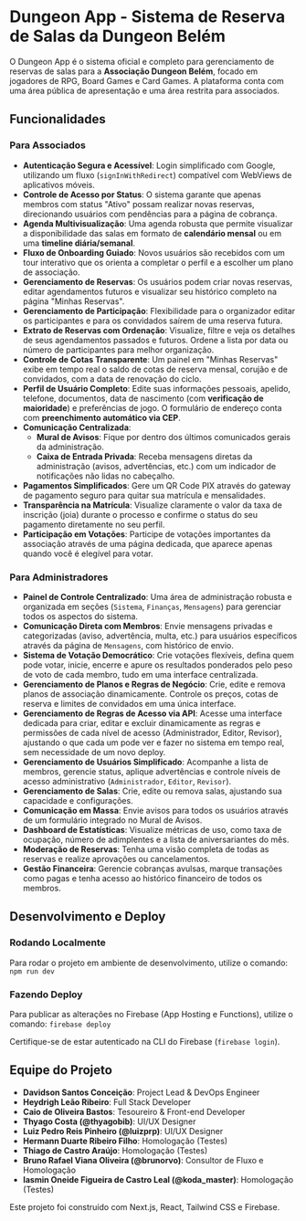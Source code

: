  
# Dungeon App - Sistema de Reserva de Salas da Dungeon Belém

O Dungeon App é o sistema oficial e completo para gerenciamento de reservas de salas para a **Associação Dungeon Belém**, focado em jogadores de RPG, Board Games e Card Games. A plataforma conta com uma área pública de apresentação e uma área restrita para associados.

## Funcionalidades

### Para Associados

- **Autenticação Segura e Acessível**: Login simplificado com Google, utilizando um fluxo (`signInWithRedirect`) compatível com WebViews de aplicativos móveis.
- **Controle de Acesso por Status**: O sistema garante que apenas membros com status "Ativo" possam realizar novas reservas, direcionando usuários com pendências para a página de cobrança.
- **Agenda Multivisualização**: Uma agenda robusta que permite visualizar a disponibilidade das salas em formato de **calendário mensal** ou em uma **timeline diária/semanal**.
- **Fluxo de Onboarding Guiado**: Novos usuários são recebidos com um tour interativo que os orienta a completar o perfil e a escolher um plano de associação.
- **Gerenciamento de Reservas**: Os usuários podem criar novas reservas, editar agendamentos futuros e visualizar seu histórico completo na página "Minhas Reservas".
- **Gerenciamento de Participação**: Flexibilidade para o organizador editar os participantes e para os convidados saírem de uma reserva futura.
- **Extrato de Reservas com Ordenação**: Visualize, filtre e veja os detalhes de seus agendamentos passados e futuros. Ordene a lista por data ou número de participantes para melhor organização.
- **Controle de Cotas Transparente**: Um painel em "Minhas Reservas" exibe em tempo real o saldo de cotas de reserva mensal, corujão e de convidados, com a data de renovação do ciclo.
- **Perfil de Usuário Completo**: Edite suas informações pessoais, apelido, telefone, documentos, data de nascimento (com **verificação de maioridade**) e preferências de jogo. O formulário de endereço conta com **preenchimento automático via CEP**.
- **Comunicação Centralizada**:
  - **Mural de Avisos**: Fique por dentro dos últimos comunicados gerais da administração.
  - **Caixa de Entrada Privada**: Receba mensagens diretas da administração (avisos, advertências, etc.) com um indicador de notificações não lidas no cabeçalho.
- **Pagamentos Simplificados**: Gere um QR Code PIX através do gateway de pagamento seguro para quitar sua matrícula e mensalidades.
- **Transparência na Matrícula**: Visualize claramente o valor da taxa de inscrição (joia) durante o processo e confirme o status do seu pagamento diretamente no seu perfil.
- **Participação em Votações**: Participe de votações importantes da associação através de uma página dedicada, que aparece apenas quando você é elegível para votar.

### Para Administradores

- **Painel de Controle Centralizado**: Uma área de administração robusta e organizada em seções (`Sistema`, `Finanças`, `Mensagens`) para gerenciar todos os aspectos do sistema.
- **Comunicação Direta com Membros**: Envie mensagens privadas e categorizadas (aviso, advertência, multa, etc.) para usuários específicos através da página de `Mensagens`, com histórico de envio.
- **Sistema de Votação Democrático**: Crie votações flexíveis, defina quem pode votar, inicie, encerre e apure os resultados ponderados pelo peso de voto de cada membro, tudo em uma interface centralizada.
- **Gerenciamento de Planos e Regras de Negócio**: Crie, edite e remova planos de associação dinamicamente. Controle os preços, cotas de reserva e limites de convidados em uma única interface.
- **Gerenciamento de Regras de Acesso via API**: Acesse uma interface dedicada para criar, editar e excluir dinamicamente as regras e permissões de cada nível de acesso (Administrador, Editor, Revisor), ajustando o que cada um pode ver e fazer no sistema em tempo real, sem necessidade de um novo deploy.
- **Gerenciamento de Usuários Simplificado**: Acompanhe a lista de membros, gerencie status, aplique advertências e controle níveis de acesso administrativo (`Administrador`, `Editor`, `Revisor`).
- **Gerenciamento de Salas**: Crie, edite ou remova salas, ajustando sua capacidade e configurações.
- **Comunicação em Massa**: Envie avisos para todos os usuários através de um formulário integrado no Mural de Avisos.
- **Dashboard de Estatísticas**: Visualize métricas de uso, como taxa de ocupação, número de adimplentes e a lista de aniversariantes do mês.
- **Moderação de Reservas**: Tenha uma visão completa de todas as reservas e realize aprovações ou cancelamentos.
- **Gestão Financeira**: Gerencie cobranças avulsas, marque transações como pagas e tenha acesso ao histórico financeiro de todos os membros.

## Desenvolvimento e Deploy

### Rodando Localmente
Para rodar o projeto em ambiente de desenvolvimento, utilize o comando:
`npm run dev`

### Fazendo Deploy
Para publicar as alterações no Firebase (App Hosting e Functions), utilize o comando:
`firebase deploy`

Certifique-se de estar autenticado na CLI do Firebase (`firebase login`).

## Equipe do Projeto

- **Davidson Santos Conceição**: Project Lead & DevOps Engineer
- **Heydrigh Leão Ribeiro**: Full Stack Developer
- **Caio de Oliveira Bastos**: Tesoureiro & Front-end Developer
- **Thyago Costa (@thyagobib)**: UI/UX Designer
- **Luiz Pedro Reis Pinheiro (@luizprp)**: UI/UX Designer 
- **Hermann Duarte Ribeiro Filho**: Homologação (Testes)
- **Thiago de Castro Araújo**: Homologação (Testes)
- **Bruno Rafael Viana Oliveira (@brunorvo)**: Consultor de Fluxo e Homologação
- **Iasmin Oneide Figueira de Castro Leal (@koda_master)**: Homologação (Testes)

Este projeto foi construído com Next.js, React, Tailwind CSS e Firebase.
